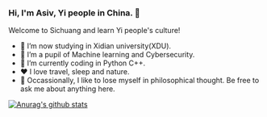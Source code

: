### Hi, I'm Asiv, Yi people in China. 👋
Welcome to Sichuang and learn Yi people's culture!
- 🔭 I’m now studying in Xidian university(XDU).
- 🌱 I’m a pupil of Machine learning and Cybersecurity.
- 🤔 I’m currently coding in Python C++.
- ❤️ I love travel, sleep and nature.
- 💬 Occassionally, I like to lose myself in philosophical thought. Be free to ask me about anything here.

[![Anurag's github stats](https://github-readme-stats.vercel.app/api?username=NiceAsiv)](https://github.com/NiceAsiv?tab=repositories)
